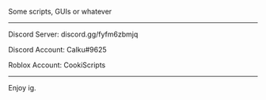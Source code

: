 Some scripts, GUIs or whatever

---------------------------------------------

Discord Server: discord.gg/fyfm6zbmjq

Discord Account: Calku#9625

Roblox Account: CookiScripts

---------------------------------------------

Enjoy ig.
